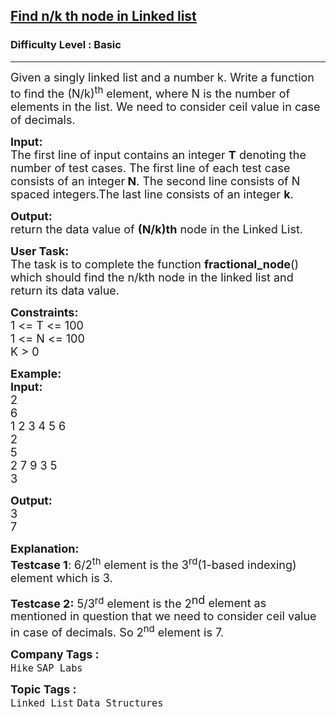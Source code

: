 <h2><a href="https://www.geeksforgeeks.org/problems/find-nk-th-node-in-linked-list/1?page=3&category=Linked%20List&sortBy=submissions">Find n/k th node in Linked list</a></h2><h3>Difficulty Level : Basic</h3><hr><div class="problems_problem_content__Xm_eO"><p><span style="font-size: 18px;">Given a singly linked list and a number k. Write a function to find the (N/k)<sup>th</sup> element, where N is the number of elements in the list. We need to consider ceil value in case of decimals.</span></p>
<p><span style="font-size: 18px;"><strong>Input:</strong><br>The first line of input contains an integer <strong>T</strong> denoting the number of test cases. The first line of each test case consists of an integer<strong> N</strong>. The second line consists of N spaced integers.The last line consists of an integer <strong>k</strong>.</span></p>
<p><span style="font-size: 18px;"><strong>Output:</strong><br>return the data value of <strong>(N/k)th</strong> node in the Linked List.</span></p>
<p><span style="font-size: 18px;"><strong>User Task:</strong><br>The task is to complete the function&nbsp;<strong>fractional_node</strong>() which should find the n/kth node in the linked list and return its data value.</span></p>
<p><span style="font-size: 18px;"><strong>Constraints:&nbsp;</strong><br>1 &lt;= T &lt;= 100<br>1 &lt;= N &lt;= 100<br>K &gt;&nbsp;0</span></p>
<p><span style="font-size: 18px;"><strong>Example:<br>Input:</strong><br>2<br>6<br>1 2 3 4 5 6<br>2<br>5<br>2 7 9 3 5<br>3</span></p>
<p><span style="font-size: 18px;"><strong>Output:</strong><br>3<br>7</span></p>
<p><span style="font-size: 18px;"><strong>Explanation:<br>Testcase 1</strong>: 6/2<sup>th</sup> element is the 3<sup>rd</sup>(1-based indexing) element which is 3.</span></p>
<p><span style="font-size: 18px;"><strong>Testcase 2:</strong>&nbsp;5/3</span><sup><span style="font-size: 15px;">rd</span></sup><span style="font-size: 18px;">&nbsp;element is the 2</span><sup style="font-size: 18px;">nd </sup><span style="font-size: 18px;">element as mentioned in question that we need to consider ceil value in case of decimals. So 2<sup>nd</sup> element is 7.</span></p></div><p><span style=font-size:18px><strong>Company Tags : </strong><br><code>Hike</code>&nbsp;<code>SAP Labs</code>&nbsp;<br><p><span style=font-size:18px><strong>Topic Tags : </strong><br><code>Linked List</code>&nbsp;<code>Data Structures</code>&nbsp;